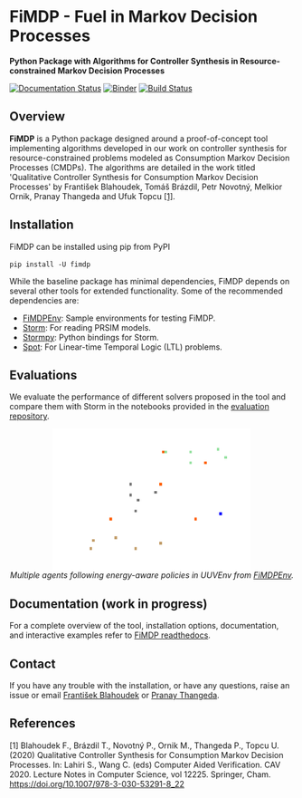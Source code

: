 
# FiMDP - Fuel in Markov Decision Processes
**Python Package with Algorithms for Controller Synthesis in Resource-constrained Markov Decision Processes**

[![Documentation Status](https://readthedocs.org/projects/fimdp/badge/?version=latest)](https://fimdp.readthedocs.io/en/latest/?badge=latest) [![Binder](https://mybinder.org/badge_logo.svg)](https://mybinder.org/v2/gh/xblahoud/FiMDP/master) [![Build Status](https://travis-ci.org/xblahoud/FiMDP.svg?branch=master)](https://travis-ci.org/xblahoud/FiMDP)


## Overview

**FiMDP** is a Python package designed around a proof-of-concept tool implementing algorithms developed in our work on 
controller synthesis for resource-constrained problems modeled as Consumption Markov Decision Processes (CMDPs). The algorithms
are detailed in the work titled 'Qualitative Controller Synthesis for Consumption Markov Decision Processes' by 
František Blahoudek, Tomáš Brázdil, Petr Novotný, Melkior Ornik, Pranay Thangeda and Ufuk Topcu [[1]](#1).

## Installation

FiMDP can be installed using pip from PyPI
```
pip install -U fimdp
```
While the baseline package has minimal dependencies, FiMDP depends on several other tools for extended functionality. Some of the recommended dependencies are:

* [FiMDPEnv](https://github.com/FiMDP/FiMDPEnv): Sample environments for testing FiMDP. 
* [Storm](https://www.stormchecker.org/index.html): For reading PRSIM models.
* [Stormpy](https://moves-rwth.github.io/stormpy/): Python bindings for Storm. 
* [Spot](https://spot.lrde.epita.fr/): For Linear-time Temporal Logic (LTL) problems.


## Evaluations
We evaluate the performance of different solvers proposed in the tool and compare them with Storm in the notebooks provided in the [evaluation repository](https://github.com/FiMDP/FiMDP-Evaluation).

<p align="center">
<img src="docs/source/images/demoanimation.gif" alt="Multiple agents following energy-aware policy in grid-world." align="center" height="250" width="350" >
<br>
<em>Multiple agents following energy-aware policies in UUVEnv from <a href="https://github.com/FiMDP/FiMDPEnv">FiMDPEnv</a>.  </em>
</p>


## Documentation (work in progress)
For a complete overview of the tool, installation options, documentation, and interactive examples refer to [FiMDP readthedocs](https://fimdp.readthedocs.io/).

## Contact
If you have any trouble with the installation, or have any questions, raise an issue or email [František Blahoudek](fandikb@gmail.com) or [Pranay Thangeda](contact@prny.me).

## References
<a id="1">[1]</a> 
Blahoudek F., Brázdil T., Novotný P., Ornik M., Thangeda P., Topcu U. (2020) Qualitative Controller Synthesis for Consumption Markov Decision Processes. In: Lahiri S., Wang C. (eds) Computer Aided Verification. CAV 2020. Lecture Notes in Computer Science, vol 12225. Springer, Cham. https://doi.org/10.1007/978-3-030-53291-8_22 





